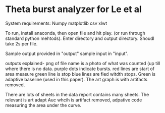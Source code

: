 # Theta burst analyzer for Le et al

System requirements: 
Numpy
matplotlib
csv
xlwt

To run, install anaconda, then open file and hit play. (or run through standard python mehtods). Enter directory and output directory.  Shoudl take 2s per file.

Sample output provided in "output" sample input in "input".

outputs explained- png of file name is a photo of what was counted (up till where there is no data. purple dots indicate bursts. red lines are start of area measure green line is stop blue lines are fied witdth stops. Green is adaptive baseline (used in this paper). The art graph is with artifacts removed. 

There are lots of sheets in the data report contains many sheets. The relevant is art adapt Auc whcih is artifact removed, adpative code measuring the area under the curve.
